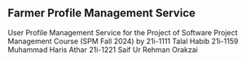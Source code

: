 ## Farmer Profile Management Service

User Profile Management Service for the Project of Software Project Management Course (SPM Fall 2024)
by 
21i-1111 Talal Habib
21i-1159 Muhammad Haris Athar
21i-1221 Saif Ur Rehman Orakzai

